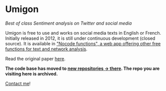 **Umigon**
======  
*Best of class Sentiment analysis on Twitter and social media*

Umigon is free to use and works on social media texts in English or French. Initially released in 2012, it is still under continuous development (closed source). It is available in ["Nocode functions", a web app offering other free functions for text and network analysis](https://nocodefunctions.com/).  

Read the original paper [here](http://www.clementlevallois.net/download/umigon.pdf).

**The code base has moved to [new repositories -> there](https://github.com/seinecle/umigon-family). The repo you are visiting here is archived.**


[Contact me](https://twitter.com/seinecle)!

